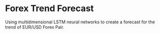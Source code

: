 # Forex Trend Forecast

Using multidimensional LSTM neural networks to create a forecast for the trend of EUR/USD Forex Pair.